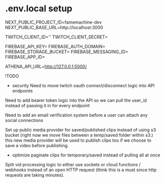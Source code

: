 # .env.local setup
NEXT_PUBLIC_PROJECT_ID=famemachine-dev
NEXT_PUBLIC_BASE_URL=http://localhost:3000

TWITCH_CLIENT_ID=''
TWITCH_CLIENT_SECRET=

FIREBASE_API_KEY=
FIREBASE_AUTH_DOMAIN=
FIREBASE_STORAGE_BUCKET=
FIREBASE_MESSAGING_ID=
FIREBASE_APP_ID=

ATHENA_API_URL=http://127.0.0.1:5000/

!TODO
- security
Need to move twitch oauth connect/disconnect logic into API endpoints 

Need to add bearer token logic into the API so we can pull the user_id instead of passing it in for every endpoint

Need to add an email verification system before a user can attach any social connections

Set up public media provider for saved/published clips instead of using s3 bucket (right now we move files between a temp/saved folder within s3.) this new media provider will be used to publish clips too if we choose to save a video before publishing.

- optimize
paginate clips for temporary/saved instead of pulling all at once

Split vid processing logic to either use sockets or cloud functions / webhooks instead of an open HTTP request (think this is a must since http requests are taking minutes). 
